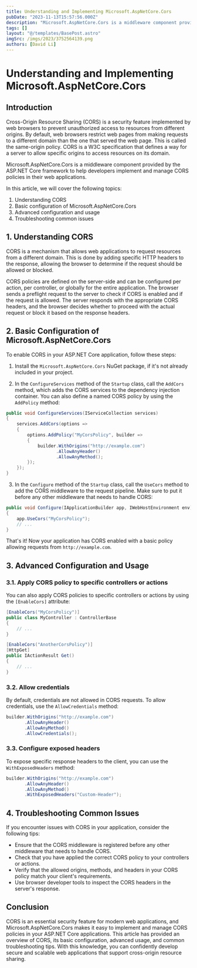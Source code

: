 ```yaml
---
title: Understanding and Implementing Microsoft.AspNetCore.Cors
pubDate: "2023-11-13T15:57:56.000Z"
description: "Microsoft.AspNetCore.Cors is a middleware component provided by the ASP.NET Core framework to help developers implement and manage CORS policies in their web applications."
tags: []
layout: "@/templates/BasePost.astro"
imgSrc: /imgs/2023/3752564139.png
authors: [David Li]
---
```

# Understanding and Implementing Microsoft.AspNetCore.Cors

## Introduction

Cross-Origin Resource Sharing (CORS) is a security feature implemented by web browsers to prevent unauthorized access to resources from different origins. By default, web browsers restrict web pages from making requests to a different domain than the one that served the web page. This is called the same-origin policy. CORS is a W3C specification that defines a way for a server to allow specific origins to access resources on its domain.

Microsoft.AspNetCore.Cors is a middleware component provided by the ASP.NET Core framework to help developers implement and manage CORS policies in their web applications.

In this article, we will cover the following topics:

1. Understanding CORS
2. Basic configuration of Microsoft.AspNetCore.Cors
3. Advanced configuration and usage
4. Troubleshooting common issues

## 1. Understanding CORS

CORS is a mechanism that allows web applications to request resources from a different domain. This is done by adding specific HTTP headers to the response, allowing the browser to determine if the request should be allowed or blocked.

CORS policies are defined on the server-side and can be configured per action, per controller, or globally for the entire application. The browser sends a preflight request to the server to check if CORS is enabled and if the request is allowed. The server responds with the appropriate CORS headers, and the browser decides whether to proceed with the actual request or block it based on the response headers.

## 2. Basic Configuration of Microsoft.AspNetCore.Cors

To enable CORS in your ASP.NET Core application, follow these steps:

1. Install the `Microsoft.AspNetCore.Cors` NuGet package, if it's not already included in your project.

2. In the `ConfigureServices` method of the `Startup` class, call the `AddCors` method, which adds the CORS services to the dependency injection container. You can also define a named CORS policy by using the `AddPolicy` method:

```csharp
public void ConfigureServices(IServiceCollection services)
{
    services.AddCors(options =>
    {
        options.AddPolicy("MyCorsPolicy", builder =>
        {
            builder.WithOrigins("http://example.com")
                   .AllowAnyHeader()
                   .AllowAnyMethod();
        });
    });
}
```

3. In the `Configure` method of the `Startup` class, call the `UseCors` method to add the CORS middleware to the request pipeline. Make sure to put it before any other middleware that needs to handle CORS:

```csharp
public void Configure(IApplicationBuilder app, IWebHostEnvironment env)
{
    app.UseCors("MyCorsPolicy");
    // ...
}
```

That's it! Now your application has CORS enabled with a basic policy allowing requests from `http://example.com`.

## 3. Advanced Configuration and Usage

### 3.1. Apply CORS policy to specific controllers or actions

You can also apply CORS policies to specific controllers or actions by using the `[EnableCors]` attribute:

```csharp
[EnableCors("MyCorsPolicy")]
public class MyController : ControllerBase
{
    // ...
}

[EnableCors("AnotherCorsPolicy")]
[HttpGet]
public IActionResult Get()
{
    // ...
}
```

### 3.2. Allow credentials

By default, credentials are not allowed in CORS requests. To allow credentials, use the `AllowCredentials` method:

```csharp
builder.WithOrigins("http://example.com")
       .AllowAnyHeader()
       .AllowAnyMethod()
       .AllowCredentials();
```

### 3.3. Configure exposed headers

To expose specific response headers to the client, you can use the `WithExposedHeaders` method:

```csharp
builder.WithOrigins("http://example.com")
       .AllowAnyHeader()
       .AllowAnyMethod()
       .WithExposedHeaders("Custom-Header");
```

## 4. Troubleshooting Common Issues

If you encounter issues with CORS in your application, consider the following tips:

- Ensure that the CORS middleware is registered before any other middleware that needs to handle CORS.
- Check that you have applied the correct CORS policy to your controllers or actions.
- Verify that the allowed origins, methods, and headers in your CORS policy match your client's requirements.
- Use browser developer tools to inspect the CORS headers in the server's response.

## Conclusion

CORS is an essential security feature for modern web applications, and Microsoft.AspNetCore.Cors makes it easy to implement and manage CORS policies in your ASP.NET Core applications. This article has provided an overview of CORS, its basic configuration, advanced usage, and common troubleshooting tips. With this knowledge, you can confidently develop secure and scalable web applications that support cross-origin resource sharing.
